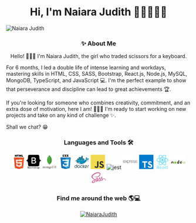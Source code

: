 
<h1 align="center">Hi, I'm Naiara Judith 👩🏼‍💻👋🏼</h1>

![Naiara Judith](https://user-images.githubusercontent.com/113634440/229303981-d6307d70-7656-4d52-98c0-cf1d64adbbed.png)
<h3 align="center">✨ About Me</h3>
<p align="center">Hello! 🙋🏼‍♀️ I'm Naiara Judith, the girl who traded scissors for a keyboard.

For 6 months, I led a double life of intense learning and workdays, mastering skills in HTML, CSS, SASS, Bootstrap, React.js, Node.js, MySQL, MongoDB, TypeScript, and JavaScript 💻.
I'm the perfect example to show that perseverance and discipline can lead to great achievements 🏆.

If you're looking for someone who combines creativity, commitment, and an extra dose of motivation, here I am! 👩🏼‍💻 I'm ready to start working on new projects and take on any kind of challenge ✨.

Shall we chat? 😁</p>
<h3 align="center">Languages and Tools 🛠️</h3>
<p align="center">
<img src="https://raw.githubusercontent.com/devicons/devicon/master/icons/html5/html5-original-wordmark.svg" alt="html5" width="40" height="40"/><img src="https://raw.githubusercontent.com/devicons/devicon/master/icons/bootstrap/bootstrap-plain-wordmark.svg" alt="bootstrap" width="40" height="40"/>
<img src="https://raw.githubusercontent.com/devicons/devicon/master/icons/mongodb/mongodb-original-wordmark.svg" alt="mongodb" width="40" height="40"/>
<img src="https://raw.githubusercontent.com/devicons/devicon/master/icons/css3/css3-original-wordmark.svg" alt="css3" width="40" height="40"/>
<img src="https://raw.githubusercontent.com/devicons/devicon/master/icons/docker/docker-original-wordmark.svg" alt="docker" width="40" height="40"/>
<img src="https://raw.githubusercontent.com/devicons/devicon/master/icons/javascript/javascript-original.svg" alt="javascript" width="40" height="40"/>
<img src="https://www.vectorlogo.zone/logos/jestjsio/jestjsio-icon.svg" alt="jest" width="40" height="40"/>
<img src="https://raw.githubusercontent.com/devicons/devicon/master/icons/express/express-original-wordmark.svg" alt="express" width="40" height="40"/>
<img src="https://raw.githubusercontent.com/devicons/devicon/master/icons/typescript/typescript-original.svg" alt="typescript" width="40" height="40"/>
<img src="https://raw.githubusercontent.com/devicons/devicon/master/icons/react/react-original-wordmark.svg" alt="react" width="40" height="40"/> 
<img src="https://raw.githubusercontent.com/devicons/devicon/master/icons/nodejs/nodejs-original-wordmark.svg" alt="nodejs" width="40" height="40"/>
<img src="https://raw.githubusercontent.com/devicons/devicon/master/icons/sass/sass-original.svg" alt="sass" width="40" height="40"/>
</p>
<h3 align="center">Find me around the web 🌎💻</h3>
<div align="center">
<a href="https://linkedin.com/in/naiara-judith-cuevas-232052251/" target="blank"><img align="center" src="https://raw.githubusercontent.com/rahuldkjain/github-profile-readme-generator/master/src/images/icons/Social/linked-in-alt.svg" alt="NaiaraJudith" height="30" width="40" /></a>
</div>



<!--
**Njthai/Njthai** is a ✨ _special_ ✨ repository because its `README.md` (this file) appears on your GitHub profile.

Here are some ideas to get you started:

- 🔭 I’m currently working on ...
- 🌱 I’m currently learning ...
- 👯 I’m looking to collaborate on ...
- 🤔 I’m looking for help with ...
- 💬 Ask me about ...
- 📫 How to reach me: ...
- 😄 Pronouns: ...
- ⚡ Fun fact: ...
-->
